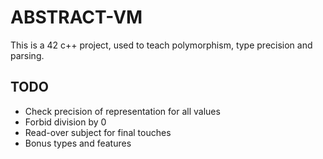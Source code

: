# ABSTRACT-VM

This is a 42 c++ project, used to teach polymorphism, type precision and parsing.

## TODO

* Check precision of representation for all values
* Forbid division by 0
* Read-over subject for final touches
* Bonus types and features